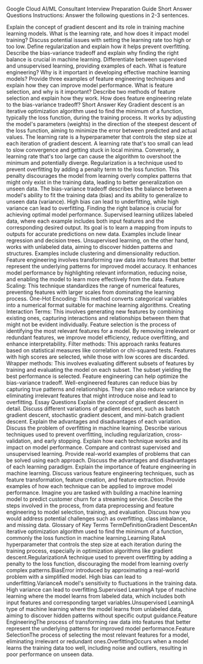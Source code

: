 Google Cloud AI/ML Consultant Interview Preparation Guide
Short Answer Questions
Instructions: Answer the following questions in 2-3 sentences.

Explain the concept of gradient descent and its role in training machine learning models.
What is the learning rate, and how does it impact model training? Discuss potential issues with setting the learning rate too high or too low.
Define regularization and explain how it helps prevent overfitting.
Describe the bias-variance tradeoff and explain why finding the right balance is crucial in machine learning.
Differentiate between supervised and unsupervised learning, providing examples of each.
What is feature engineering? Why is it important in developing effective machine learning models?
Provide three examples of feature engineering techniques and explain how they can improve model performance.
What is feature selection, and why is it important?
Describe two methods of feature selection and explain how they work.
How does feature engineering relate to the bias-variance tradeoff?
Short Answer Key
Gradient descent is an iterative optimization algorithm used to find the minimum of a function, typically the loss function, during the training process. It works by adjusting the model's parameters (weights) in the direction of the steepest descent of the loss function, aiming to minimize the error between predicted and actual values.
The learning rate is a hyperparameter that controls the step size at each iteration of gradient descent. A learning rate that's too small can lead to slow convergence and getting stuck in local minima. Conversely, a learning rate that's too large can cause the algorithm to overshoot the minimum and potentially diverge.
Regularization is a technique used to prevent overfitting by adding a penalty term to the loss function. This penalty discourages the model from learning overly complex patterns that might only exist in the training data, leading to better generalization on unseen data.
The bias-variance tradeoff describes the balance between a model's ability to fit the training data (bias) and its ability to generalize to unseen data (variance). High bias can lead to underfitting, while high variance can lead to overfitting. Finding the right balance is crucial for achieving optimal model performance.
Supervised learning utilizes labeled data, where each example includes both input features and the corresponding desired output. Its goal is to learn a mapping from inputs to outputs for accurate predictions on new data. Examples include linear regression and decision trees. Unsupervised learning, on the other hand, works with unlabeled data, aiming to discover hidden patterns and structures. Examples include clustering and dimensionality reduction.
Feature engineering involves transforming raw data into features that better represent the underlying patterns for improved model accuracy. It enhances model performance by highlighting relevant information, reducing noise, and enabling the model to learn more effectively from the data.
Feature Scaling: This technique standardizes the range of numerical features, preventing features with larger scales from dominating the learning process. One-Hot Encoding: This method converts categorical variables into a numerical format suitable for machine learning algorithms. Creating Interaction Terms: This involves generating new features by combining existing ones, capturing interactions and relationships between them that might not be evident individually.
Feature selection is the process of identifying the most relevant features for a model. By removing irrelevant or redundant features, we improve model efficiency, reduce overfitting, and enhance interpretability.
Filter methods: This approach ranks features based on statistical measures like correlation or chi-squared tests. Features with high scores are selected, while those with low scores are discarded. Wrapper methods: This involves evaluating different subsets of features by training and evaluating the model on each subset. The subset yielding the best performance is selected.
Feature engineering can help optimize the bias-variance tradeoff. Well-engineered features can reduce bias by capturing true patterns and relationships. They can also reduce variance by eliminating irrelevant features that might introduce noise and lead to overfitting.
Essay Questions
Explain the concept of gradient descent in detail. Discuss different variations of gradient descent, such as batch gradient descent, stochastic gradient descent, and mini-batch gradient descent. Explain the advantages and disadvantages of each variation.
Discuss the problem of overfitting in machine learning. Describe various techniques used to prevent overfitting, including regularization, cross-validation, and early stopping. Explain how each technique works and its impact on model performance.
Compare and contrast supervised and unsupervised learning. Provide real-world examples of problems that can be solved using each approach. Discuss the advantages and disadvantages of each learning paradigm.
Explain the importance of feature engineering in machine learning. Discuss various feature engineering techniques, such as feature transformation, feature creation, and feature extraction. Provide examples of how each technique can be applied to improve model performance.
Imagine you are tasked with building a machine learning model to predict customer churn for a streaming service. Describe the steps involved in the process, from data preprocessing and feature engineering to model selection, training, and evaluation. Discuss how you would address potential challenges such as overfitting, class imbalance, and missing data.
Glossary of Key Terms
TermDefinitionGradient DescentAn iterative optimization algorithm used to find the minimum of a function, commonly the loss function in machine learning.Learning RateA hyperparameter that controls the step size at each iteration during the training process, especially in optimization algorithms like gradient descent.RegularizationA technique used to prevent overfitting by adding a penalty to the loss function, discouraging the model from learning overly complex patterns.BiasError introduced by approximating a real-world problem with a simplified model. High bias can lead to underfitting.VarianceA model's sensitivity to fluctuations in the training data. High variance can lead to overfitting.Supervised LearningA type of machine learning where the model learns from labeled data, which includes both input features and corresponding target variables.Unsupervised LearningA type of machine learning where the model learns from unlabeled data, aiming to discover hidden patterns without specific output guidance.Feature EngineeringThe process of transforming raw data into features that better represent the underlying patterns for improved model performance.Feature SelectionThe process of selecting the most relevant features for a model, eliminating irrelevant or redundant ones.OverfittingOccurs when a model learns the training data too well, including noise and outliers, resulting in poor performance on unseen data.

